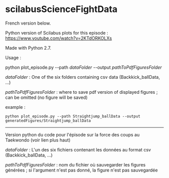 # scilabusScienceFightData

French version below.

Python version of Scilabus plots for this episode : https://www.youtube.com/watch?v=2KTdORKOLXs

Made with Python 2.7.

Usage :

python plot\_episode.py --path *dataFolder* --output *pathToPdfFiguresFolder*

*dataFolder* : One of the six folders containing csv data (Backkick\_ballData, ...)

*pathToPdfFiguresFolder* : where to save pdf version of displayed figures ; can be omitted (no figure will be saved)

example :

```
python plot_episode.py --path Straightjump_ballData --output generatedFigures/Straightjump_ballData

```

---

Version python du code pour l'épisode sur la force des coups au Taekwondo (voir lien plus haut)

*dataFolder* : L'un des six fichiers contenant les données au format csv (Backkick\_ballData, ...)

*pathToPdfFiguresFolder* : nom du fichier où sauvegarder les figures générées ; si l'argument n'est pas donné, la figure n'est pas sauvegardée

